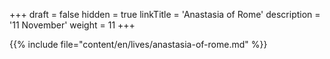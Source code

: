 +++
draft = false
hidden = true
linkTitle = 'Anastasia of Rome'
description = '11 November'
weight = 11
+++

{{% include file="content/en/lives/anastasia-of-rome.md" %}}
